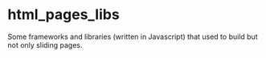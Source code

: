 # html_pages_libs
Some frameworks and libraries (written in Javascript) that used to build but not only sliding pages.
